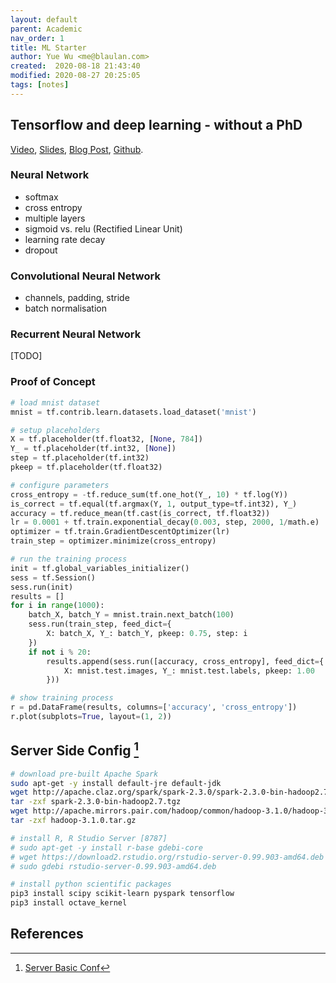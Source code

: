 ```yaml
---
layout: default
parent: Academic
nav_order: 1
title: ML Starter
author: Yue Wu <me@blaulan.com>
created:  2020-08-18 21:43:40
modified: 2020-08-27 20:25:05
tags: [notes]
---
```


## Tensorflow and deep learning - without a PhD

[Video](https://www.youtube.com/watch?v=vq2nnJ4g6N0),
[Slides](https://docs.google.com/presentation/d/1TVixw6ItiZ8igjp6U17tcgoFrLSaHWQmMOwjlgQY9co/pub?slide=id.p),
[Blog Post](https://cloud.google.com/blog/big-data/2017/01/learn-tensorflow-and-deep-learning-without-a-phd),
[Github](https://github.com/martin-gorner/tensorflow-mnist-tutorial).

### Neural Network

- softmax
- cross entropy
- multiple layers
- sigmoid vs. relu (Rectified Linear Unit)
- learning rate decay
- dropout

### Convolutional Neural Network

- channels, padding, stride
- batch normalisation

### Recurrent Neural Network

[TODO]

### Proof of Concept

```python
# load mnist dataset
mnist = tf.contrib.learn.datasets.load_dataset('mnist')

# setup placeholders
X = tf.placeholder(tf.float32, [None, 784])
Y_ = tf.placeholder(tf.int32, [None])
step = tf.placeholder(tf.int32)
pkeep = tf.placeholder(tf.float32)

# configure parameters
cross_entropy = -tf.reduce_sum(tf.one_hot(Y_, 10) * tf.log(Y))
is_correct = tf.equal(tf.argmax(Y, 1, output_type=tf.int32), Y_)
accuracy = tf.reduce_mean(tf.cast(is_correct, tf.float32))
lr = 0.0001 + tf.train.exponential_decay(0.003, step, 2000, 1/math.e)
optimizer = tf.train.GradientDescentOptimizer(lr)
train_step = optimizer.minimize(cross_entropy)

# run the training process
init = tf.global_variables_initializer()
sess = tf.Session()
sess.run(init)
results = []
for i in range(1000):
    batch_X, batch_Y = mnist.train.next_batch(100)
    sess.run(train_step, feed_dict={
        X: batch_X, Y_: batch_Y, pkeep: 0.75, step: i
    })
    if not i % 20:
        results.append(sess.run([accuracy, cross_entropy], feed_dict={
            X: mnist.test.images, Y_: mnist.test.labels, pkeep: 1.00
        }))

# show training process
r = pd.DataFrame(results, columns=['accuracy', 'cross_entropy'])
r.plot(subplots=True, layout=(1, 2))
```

## Server Side Config [^1]

```bash
# download pre-built Apache Spark
sudo apt-get -y install default-jre default-jdk
wget http://apache.claz.org/spark/spark-2.3.0/spark-2.3.0-bin-hadoop2.7.tgz
tar -zxf spark-2.3.0-bin-hadoop2.7.tgz
wget http://apache.mirrors.pair.com/hadoop/common/hadoop-3.1.0/hadoop-3.1.0.tar.gz
tar -zxf hadoop-3.1.0.tar.gz

# install R, R Studio Server [8787]
# sudo apt-get -y install r-base gdebi-core
# wget https://download2.rstudio.org/rstudio-server-0.99.903-amd64.deb
# sudo gdebi rstudio-server-0.99.903-amd64.deb

# install python scientific packages
pip3 install scipy scikit-learn pyspark tensorflow 
pip3 install octave_kernel
```

## References

[^1]: [Server Basic Conf](/wiki/server/server_basic/)
